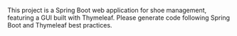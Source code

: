 <!-- Use this file to provide workspace-specific custom instructions to Copilot. For more details, visit https://code.visualstudio.com/docs/copilot/copilot-customization#_use-a-githubcopilotinstructionsmd-file -->

This project is a Spring Boot web application for shoe management, featuring a GUI built with Thymeleaf. Please generate code following Spring Boot and Thymeleaf best practices.
